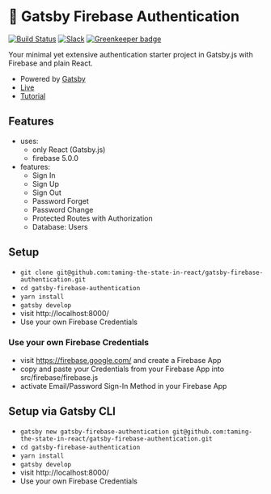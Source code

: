 # 🐣 Gatsby Firebase Authentication

[![Build Status](https://travis-ci.org/taming-the-state-in-react/gatsby-firebase-authentication.svg?branch=master)](https://travis-ci.org/taming-the-state-in-react/gatsby-firebase-authentication) [![Slack](https://slack-the-road-to-learn-react.wieruch.com/badge.svg)](https://slack-the-road-to-learn-react.wieruch.com/) [![Greenkeeper badge](https://badges.greenkeeper.io/taming-the-state-in-react/gatsby-firebase-authentication.svg)](https://greenkeeper.io/)

Your minimal yet extensive authentication starter project in Gatsby.js with Firebase and plain React.

* Powered by [Gatsby](https://github.com/gatsbyjs/gatsby)
* [Live](https://react-firebase-authentication.wieruch.com/)
* [Tutorial](https://www.robinwieruch.de/complete-firebase-authentication-react-tutorial/)

## Features

* uses:
  * only React (Gatsby.js)
  * firebase 5.0.0
* features:
  * Sign In
  * Sign Up
  * Sign Out
  * Password Forget
  * Password Change
  * Protected Routes with Authorization
  * Database: Users

## Setup

* `git clone git@github.com:taming-the-state-in-react/gatsby-firebase-authentication.git`
* `cd gatsby-firebase-authentication`
* `yarn install`
* `gatsby develop`
* visit http://localhost:8000/
* Use your own Firebase Credentials

### Use your own Firebase Credentials

* visit https://firebase.google.com/ and create a Firebase App
* copy and paste your Credentials from your Firebase App into src/firebase/firebase.js
* activate Email/Password Sign-In Method in your Firebase App

## Setup via Gatsby CLI

* `gatsby new gatsby-firebase-authentication git@github.com:taming-the-state-in-react/gatsby-firebase-authentication.git`
* `cd gatsby-firebase-authentication`
* `yarn install`
* `gatsby develop`
* visit http://localhost:8000/
* Use your own Firebase Credentials
